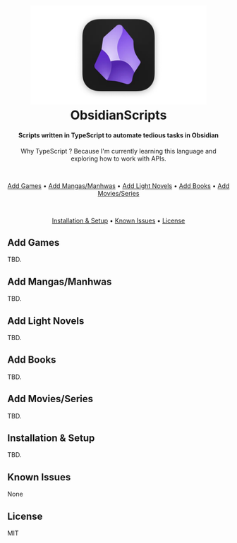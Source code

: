 <h1 align="center">
    <br>
    <img src="images/logo.png" width="400">
    <br>
    ObsidianScripts
    <br>
</h1>

<h4 align="center">
    Scripts written in TypeScript to automate tedious tasks in Obsidian
</h4>

<p align="center">Why TypeScript ? Because I'm currently learning this language and exploring how to work with APIs.</p>

<br>
<p align="center">
    <a href="#add-games">Add Games</a> •
    <a href="#add-mangas--manhwas">Add Mangas/Manhwas</a> •
    <a href="#add-light-novels">Add Light Novels</a> •
    <a href="#add-books">Add Books</a> •
    <a href="#add-movies--series">Add Movies/Series</a>
</p>
<br>
<p align="center">
    <a href="#installation--setup">Installation & Setup</a> •
    <a href="#known-issues">Known Issues</a> •
    <a href="#license">License</a>
</p>

## Add Games

TBD.

## Add Mangas/Manhwas

TBD.

## Add Light Novels

TBD.

## Add Books

TBD.

## Add Movies/Series

TBD.

## Installation & Setup

TBD.

## Known Issues

None

## License

MIT
